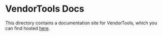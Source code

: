 # VendorTools Docs

This directory contains a documentation site for VendorTools, which you can find hosted [here](https://CoffeeCoder1.github.io/VendorTools).
